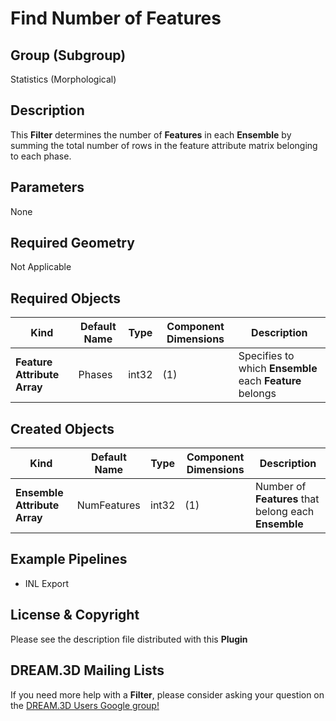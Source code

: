 # Find Number of Features


## Group (Subgroup) ##

Statistics (Morphological)

## Description ##

This **Filter** determines the number of **Features** in each **Ensemble** by summing the total number of rows in the feature attribute matrix belonging to each phase.

## Parameters ##

None 

## Required Geometry ##

Not Applicable

## Required Objects ##

| Kind | Default Name | Type | Component Dimensions | Description |
|------|--------------|------|----------------------|-------------|
| **Feature Attribute Array** | Phases | int32 | (1) | Specifies to which **Ensemble** each **Feature** belongs |

## Created Objects ##

| Kind | Default Name | Type | Component Dimensions | Description |
|------|--------------|------|----------------------|-------------|
| **Ensemble Attribute Array** | NumFeatures | int32 | (1) | Number of **Features** that belong each **Ensemble** |

## Example Pipelines ##

+ INL Export

## License & Copyright ##

Please see the description file distributed with this **Plugin**

## DREAM.3D Mailing Lists ##

If you need more help with a **Filter**, please consider asking your question on the [DREAM.3D Users Google group!](https://groups.google.com/forum/?hl=en#!forum/dream3d-users)


